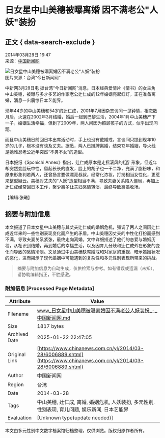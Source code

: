 # 日女星中山美穗被曝离婚 因不满老公"人妖"装扮

## 正文 { data-search-exclude }


2014年03月28日 16:47  
来源：[中国新闻网](http://www.chinanews.com/)  

![日女星中山美穗被曝离婚因不满老公“人妖”装扮](http://www.chinanews.com/fileftp/2020/03/2020-03-11/U194P4T47D46410F978DT20200311093349.jpg)  
图片来源：台湾“今日新闻网”

中新网3月28日电 据台湾“今日新闻网”消息，日本经典爱情片《情书》的女主角中山美穗，被曝与多才多艺的作家老公辻仁成的12年婚姻亮起红灯，正在准备离婚，消息一出震惊日本艺能界。

现年44岁的中山美穗和54岁的辻仁成，2001年7月因杂志访问一见钟情，相恋数月后，火速在2002年3月结婚，婚后一起到巴黎生活，2004年1月中山美穗产下一子，婚姻生活幸福，但到了2009年，两人间因为照顾孩子的方式，似乎出现问题。

而且中山美穗日前回日本出席活动时，手上也没有戴婚戒，言谈间只提到现年10岁的儿子，根本没有谈及丈夫。据悉，两人已摊牌离婚，结束12年婚姻，导火线是她难忍老公近年突然“不男不女”的造型。

日本报纸《Sponichi Annex》指出，辻仁成原本是走摇滚风的粗犷形象，但近年却突然变脸玩中性，留起长长的直发，脸上的胡子也一干二净，充满了脂粉味，和原来形象判若两人，还曾扬言要做漂亮叔叔，经常化浓妆，打扮相当女性化，更惹来整型疑云。美穗对丈夫的“人妖”造型相当不满，导致夫妻关系陷入僵局，再加上辻仁成经常回日本工作，聚少离多让夫妇感情转淡，最终导致离婚收场。

【编辑:张曦】
<!-- tcd_original_link https://www.chinanews.com.cn/yl/2014/03-28/6006889.shtml -->


## 摘要与附加信息

<!-- tcd_abstract -->
本文报道了日本女星中山美穗与其丈夫辻仁成的婚姻危机，强调了两人之间因辻仁成近年来的一些性别表现变化而产生的矛盾。中山美穗因丈夫的中性化打扮而感到不满，导致夫妻关系紧张，最终走向离婚。文中详细描述了他们的恋爱与婚姻历程，从相识到结婚，再到婚后的幸福生活，以及因育儿分歧和辻仁成外在形象的变化而导致的感情冷淡。文章通过中山美穗缺席婚戒和对家庭的重视，暗示婚姻状况的恶化，进而揭示了现代婚姻中可能遇到的复杂性和多元性别表现所带来的挑战。
<!-- tcd_abstract_end -->

> 摘要与附加信息为自动生成，仅供检索与参考。如有错误或遗漏（未知），请协助编辑指正，不胜感激。

### 附加信息 [Processed Page Metadata]

| Attribute       | Value                                  |
|-----------------|----------------------------------------|
| Filename        | www_日女星中山美穗被曝离婚因不满老公人妖装扮_-_中国新闻网.md                             |
| Size            | 1817 bytes                           |
| Archived Date   | 2025-01-22 22:47:05                             |
| Original Link   | [https://www.chinanews.com.cn/yl/2014/03-28/6006889.shtml](https://www.chinanews.com.cn/yl/2014/03-28/6006889.shtml)                       |
| Author          | 中国新闻网                               |
| Region          | 台湾                               |
| Date            | 2014-03-28                                 |
| Tags            | 中山美穗, 辻仁成, 离婚, 婚姻危机, 人妖装扮, 多元性别, 性别表现, 育儿问题, 娱乐新闻, 日本艺能界                                 |
| Evaluation            | [Unknown type(update needed)]                                 |
<!-- tcd_table_end -->

本文由多元性别中文数字档案馆归档整理，仅供浏览。版权归原作者所有。
